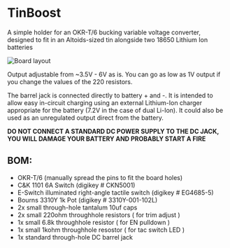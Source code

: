 TinBoost
========

A simple holder for an OKR-T/6 bucking variable voltage converter, designed to fit in an Altoids-sized tin alongside two 18650 Lithium Ion batteries

![Board layout](http://dl.dropbox.com/u/126001/circuits/tinboost_v1.png)

Output adjustable from ~3.5V - 6V as is.   You can go as low as 1V output if you change the values of the 220 resistors.

The barrel jack is connected directly to battery + and -.  It is intended to allow easy in-circuit charging using an external Lithium-Ion charger appropriate for the battery (7.2V in the case of dual Li-Ion).  It could also be used as an unregulated output direct from the battery.  

**DO NOT CONNECT A STANDARD DC POWER SUPPLY TO THE DC JACK, YOU WILL DAMAGE YOUR BATTERY AND PROBABLY START A FIRE**


## BOM:
* OKR-T/6 (manually spread the pins to fit the board holes)
* C&K 1101 6A Switch (digikey # CKN5001)
* E-Switch illuminated right-angle tactile switch (digikey # EG4685-5)
* Bourns 3310Y 1k Pot (digikey # 3310Y-001-102L)
* 2x small through-hole tantalum 10uf caps
* 2x small 220ohm throughhole resistors ( for trim adjust )
* 1x small 6.8k throughhole resistor ( for EN pulldown )
* 1x small 1kohm throughhole resostor ( for tac switch LED )
* 1x standard through-hole DC barrel jack
